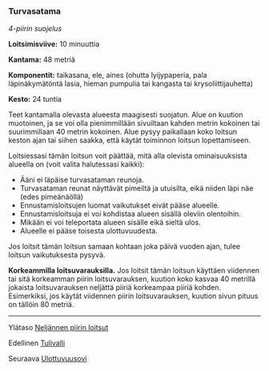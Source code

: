 ### Turvasatama

*4-piirin suojelus*

**Loitsimisviive:** 10 minuuttia

**Kantama:** 48 metriä

**Komponentit:** taikasana, ele, aines (ohutta lyijypaperia, pala läpinäkymätöntä lasia, hieman pumpulia tai kangasta tai krysoliittijauhetta)

**Kesto:** 24 tuntia

Teet kantamalla olevasta alueesta maagisesti suojatun. Alue on kuution muotoinen, ja se voi olla pienimmillään sivuiltaan kahden metrin kokoinen tai suurimmillaan 40 metrin kokoinen. Alue pysyy paikallaan koko loitsun keston ajan tai siihen saakka, että käytät toiminnon loitsun lopettamiseen. 

Loitsiessasi tämän loitsun voit päättää, mitä alla olevista ominaisuuksista alueella on (voit valita halutessasi kaikki):

- Ääni ei läpäise turvasataman reunoja.
- Turvasataman reunat näyttävät pimeiltä ja utuisilta, eikä niiden läpi näe (edes pimeänäöllä)
- Ennustamisloitsujen luomat vaikutukset eivät pääse 
alueelle.
- Ennustamisloitsuja ei voi kohdistaa alueen sisällä oleviin olentoihin.
- Mikään ei voi teleportata alueen sisälle eikä sieltä ulos.
- Alueelle ei pääse toisesta ulottuvuudesta.

Jos loitsit tämän loitsun samaan kohtaan joka päivä vuoden ajan, tulee loitsun vaikutuksesta pysyvä. 

**Korkeammilla loitsuvarauksilla.** Jos loitsit tämän loitsun käyttäen viidennen tai sitä korkeamman piirin loitsuvarauksen, kuution koko kasvaa 40 metrillä jokaista loitsuvarauksen neljättä piiriä korkeampaa piiriä kohden. Esimerkiksi, jos käytät viidennen piirin loitsuvarauksen, kuution sivun pituus on tällöin 80 metriä.

----

Ylätaso [Neljännen piirin loitsut](4_piirin_loitsut)

Edellinen [Tulivalli](Tulivalli)

Seuraava [Ulottuvuusovi](Ulottuvuusovi)
